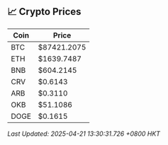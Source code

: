 ## 📈 Crypto Prices

| Coin | Price |
| ---- | ----- |
| BTC | $87421.2075 |
| ETH | $1639.7487 |
| BNB | $604.2145 |
| CRV | $0.6143 |
| ARB | $0.3110 |
| OKB | $51.1086 |
| DOGE | $0.1615 |

_Last Updated: 2025-04-21 13:30:31.726 +0800 HKT_